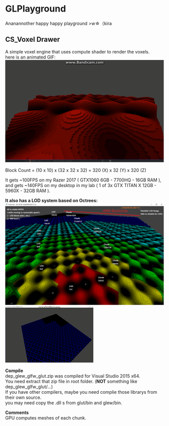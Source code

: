 # GLPlayground
Ananannother happy happy playground >w☆（kira

## CS_Voxel Drawer
A simple voxel engine that uses compute shader to render the voxels.  
here is an animated GIF:  
![](CS_VoxelDrawer/img/DChunk.gif)

Block Count = (10 x 10) x (32 x 32 x 32) = 320 (X) x 32 (Y) x 320 (Z)

It gets ~100FPS on my Razer 2017 ( GTX1060 6GB - 7700HQ - 16GB RAM ),  
and gets ~140FPS on my desktop in my lab ( 1 of 3x GTX TITAN X 12GB - 5960X - 32GB RAM ).

**It also has a LOD system based on Octrees:**  
![](CS_VoxelDrawer/img/LOD.png)
![](CS_VoxelDrawer/img/LOD.gif)

**Compile**  
dep_glew_glfw_glut.zip was compiled for Visual Studio 2015 x64.  
You need extract that zip file in root folder. (**NOT** something like dep_glew_glfw_glut/...)  
If you have other compilers, maybe you need complie those librarys from their own source.  
you may need copy the .dll s from glut/bin and glew/bin.

**Comments**  
GPU computes meshes of each chunk.
